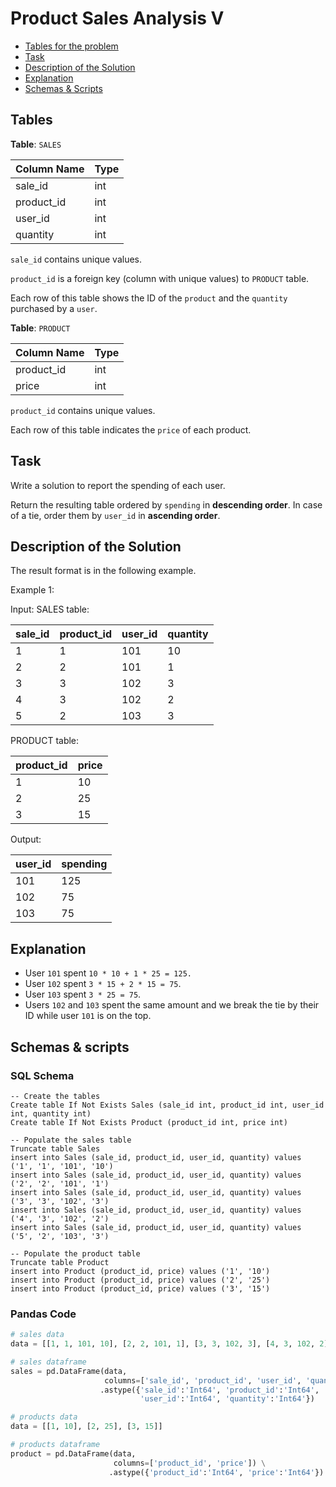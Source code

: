 # Product Sales Analysis V

- [Tables for the problem](#tables)
- [Task](#task)
- [Description of the Solution](#description-of-the-solution)
- [Explanation](#explanation)
- [Schemas & Scripts](#schemas--scripts)

## Tables 

**Table**: `SALES`

| Column Name | Type |
|-------------|------|
| sale_id     | int  |
| product_id  | int  |
| user_id     | int  |
| quantity    | int  |

`sale_id` contains unique values.

`product_id` is a foreign key (column with unique values) to `PRODUCT` table.

Each row of this table shows the ID of the `product` and the `quantity` purchased by a `user`.

**Table**: `PRODUCT`

| Column Name | Type |
|-------------|------|
| product_id  | int  |
| price       | int  |

`product_id` contains unique values.

Each row of this table indicates the `price` of each product.

## Task

Write a solution to report the spending of each user.

Return the resulting table ordered by `spending` in **descending order**. 
In case of a tie, order them by `user_id` in **ascending order**.

## Description of the Solution ##

The result format is in the following example.

Example 1:

Input: 
SALES table:

| sale_id | product_id | user_id | quantity |
|---------|------------|---------|----------|
| 1       | 1          | 101     | 10       |
| 2       | 2          | 101     | 1        |
| 3       | 3          | 102     | 3        |
| 4       | 3          | 102     | 2        |
| 5       | 2          | 103     | 3        |

PRODUCT table:

| product_id | price |
|------------|-------|
| 1          | 10    |
| 2          | 25    |
| 3          | 15    |

Output: 

| user_id | spending |
|---------|----------|
| 101     | 125      |
| 102     | 75       |
| 103     | 75       |

## Explanation ##

- User `101` spent `10 * 10 + 1 * 25 = 125.`
- User `102` spent `3 * 15 + 2 * 15 = 75`.
- User `103` spent `3 * 25 = 75`.
- Users `102` and `103` spent the same amount and we break the tie by their ID while user `101` is on the top.

## Schemas & scripts

### SQL Schema

```genericsql
-- Create the tables
Create table If Not Exists Sales (sale_id int, product_id int, user_id int, quantity int)
Create table If Not Exists Product (product_id int, price int)

-- Populate the sales table    
Truncate table Sales
insert into Sales (sale_id, product_id, user_id, quantity) values ('1', '1', '101', '10')
insert into Sales (sale_id, product_id, user_id, quantity) values ('2', '2', '101', '1')
insert into Sales (sale_id, product_id, user_id, quantity) values ('3', '3', '102', '3')
insert into Sales (sale_id, product_id, user_id, quantity) values ('4', '3', '102', '2')
insert into Sales (sale_id, product_id, user_id, quantity) values ('5', '2', '103', '3')

-- Populate the product table    
Truncate table Product
insert into Product (product_id, price) values ('1', '10')
insert into Product (product_id, price) values ('2', '25')
insert into Product (product_id, price) values ('3', '15')
```

### Pandas Code

```python
# sales data
data = [[1, 1, 101, 10], [2, 2, 101, 1], [3, 3, 102, 3], [4, 3, 102, 2], [5, 2, 103, 3]]

# sales dataframe
sales = pd.DataFrame(data, 
                     columns=['sale_id', 'product_id', 'user_id', 'quantity']) \
                    .astype({'sale_id':'Int64', 'product_id':'Int64', 
                             'user_id':'Int64', 'quantity':'Int64'})

# products data
data = [[1, 10], [2, 25], [3, 15]]

# products dataframe
product = pd.DataFrame(data, 
                       columns=['product_id', 'price']) \
                      .astype({'product_id':'Int64', 'price':'Int64'})
```
